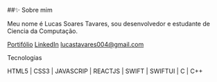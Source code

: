 ##✨ Sobre mim

Meu nome é Lucas Soares Tavares, sou desenvolvedor e estudante de Ciencia da Computação.

[Portifólio]()
[LinkedIn](https://www.linkedin.com/in/lucas-tavares-764691279)
[lucastavares004@gmail.com](lucastavares004@gmail.com)

Tecnologias

HTML5 | CSS3 | JAVASCRIP | REACTJS | SWIFT | SWIFTUI | C | C++ 
